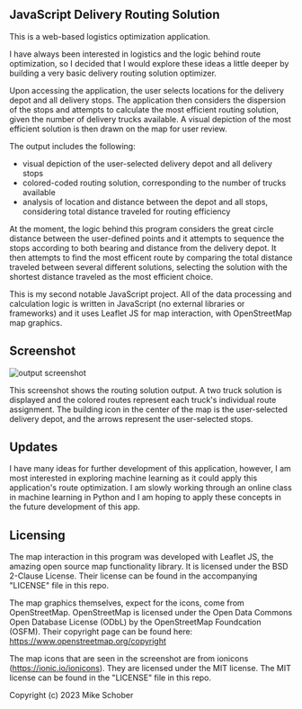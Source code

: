 
## JavaScript Delivery Routing Solution

This is a web-based logistics optimization application. 

I have always been interested in logistics and the logic behind route optimization, so I decided that I would explore these ideas a little deeper by building a very basic delivery routing solution optimizer.

Upon accessing the application, the user selects locations for the delivery depot and all delivery stops. The application then considers the dispersion of the stops and attempts to calculate the most efficient routing solution, given the number of delivery trucks available. A visual depiction of the most efficient solution is then drawn on the map for user review.

The output includes the following:
* visual depiction of the user-selected delivery depot and all delivery stops
* colored-coded routing solution, corresponding to the number of trucks available
* analysis of location and distance between the depot and all stops, considering total distance traveled for routing efficiency

At the moment, the logic behind this program considers the great circle distance between the user-defined points and it attempts to sequence the stops according to both bearing and distance from the delivery depot. It then attempts to find the most efficent route by comparing the total distance traveled between several different solutions, selecting the solution with the shortest distance traveled as the most efficient choice.

This is my second notable JavaScript project. All of the data processing and calculation logic is written in JavaScript (no external libraries or frameworks) and it uses Leaflet JS for map interaction, with OpenStreetMap map graphics.

## Screenshot
![output screenshot](https://github.com/Runningman47/...)

This screenshot shows the routing solution output. A two truck solution is displayed and the colored routes represent each truck's individual route assignment. The building icon in the center of the map is the user-selected delivery depot, and the arrows represent the user-selected stops.

## Updates
I have many ideas for further development of this application, however, I am most interested in exploring machine learning as it could apply this application's route optimization. I am slowly working through an online class in machine learning in Python and I am hoping to apply these concepts in the future development of this app.

## Licensing
The map interaction in this program was developed with Leaflet JS, the amazing open source map functionality library. It is licensed under the BSD 2-Clause License. Their license can be found in the accompanying "LICENSE" file in this repo.
    
The map graphics themselves, expect for the icons, come from OpenStreetMap. OpenStreetMap is licensed under the Open Data Commons Open Database License (ODbL) by the OpenStreetMap Foundcation (OSFM). Their copyright page can be found here: https://www.openstreetmap.org/copyright 

The map icons that are seen in the screenshot are from ionicons (https://ionic.io/ionicons). They are licensed under the MIT license. The MIT license can be found in the "LICENSE" file in this repo.

Copyright (c) 2023 Mike Schober

